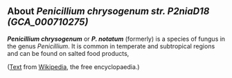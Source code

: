 About *Penicillium chrysogenum str. P2niaD18 (GCA\_000710275)* 
--------------------------------------------------------------



***Penicillium chrysogenum*** or ***P. notatum*** (formerly) is a
species of fungus in the genus *Penicillium*. It is common in temperate
and subtropical regions and can be found on salted food products,

([Text](http://en.wikipedia.org/wiki/Penicillium_chrysogenum) from
[Wikipedia](http://en.wikipedia.org/), the free encyclopaedia.)
